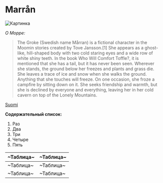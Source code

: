 # Marrån
![Картинка](https://pp.userapi.com/c630626/v630626964/31d46/dtY-onl87Og.jpg)

*О Морре:*

> The Groke (Swedish name Mårran) is a fictional character in the Moomin stories created by Tove Jansson.[1] She appears as a ghost-like, hill-shaped body with two cold staring eyes and a wide row of white shiny teeth. In the book Who Will Comfort Toffle?, it is mentioned that she has a tail, but it has never been seen. Wherever she stands, the ground below her freezes and plants and grass die. She leaves a trace of ice and snow when she walks the ground. Anything that she touches will freeze. On one occasion, she froze a campfire by sitting down on it. She seeks friendship and warmth, but she is declined by everyone and everything, leaving her in her cold cavern on top of the Lonely Mountains.

[Suomi](https://fi.wikipedia.org/wiki/M%C3%B6rk%C3%B6_(muumit))

**Содержательный список:**

1. Раз
1. Два
1. Три
1. Четыре
1. Пять


~Таблица~ | ~Таблица~
----------|----------
~Таблица~ | ~Таблица~
~Таблица~ | ~Таблица~
